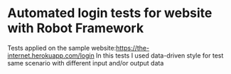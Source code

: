 # Automated login tests for website with Robot Framework
Tests applied on the sample website:https://the-internet.herokuapp.com/login
In this tests I used data-driven style for test same scenario with different input and/or output data

